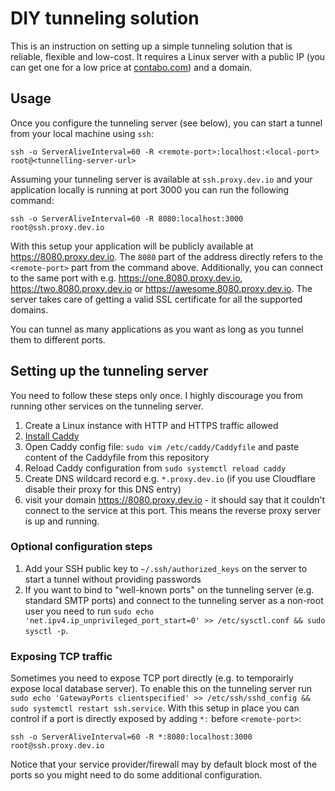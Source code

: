# DIY tunneling solution

This is an instruction on setting up a simple tunneling solution that is reliable, flexible and low-cost. It requires a Linux server with a public IP (you can get one for a low price at [contabo.com](https://contabo.com/)) and a domain.

## Usage

Once you configure the tunneling server (see below), you can start a tunnel from your local machine using `ssh`:

```
ssh -o ServerAliveInterval=60 -R <remote-port>:localhost:<local-port> root@<tunnelling-server-url>
```

Assuming your tunneling server is available at `ssh.proxy.dev.io` and your application locally is running at port 3000 you can run the following command:

```
ssh -o ServerAliveInterval=60 -R 8080:localhost:3000 root@ssh.proxy.dev.io
```

With this setup your application will be publicly available at https://8080.proxy.dev.io. The `8080` part of the address directly refers to the `<remote-port>` part from the command above.  Additionally, you can connect to the same port with e.g. https://one.8080.proxy.dev.io, https://two.8080.proxy.dev.io or https://awesome.8080.proxy.dev.io. The server takes care of getting a valid SSL certificate for all the supported domains.

You can tunnel as many applications as you want as long as you tunnel them to different ports.

## Setting up the tunneling server

You need to follow these steps only once. I highly discourage you from running other services on the tunneling server.

1. Create a Linux instance with HTTP and HTTPS traffic allowed
2. [Install Caddy](https://caddyserver.com/docs/install#debian-ubuntu-raspbian)
3. Open Caddy config file: `sudo vim /etc/caddy/Caddyfile` and paste content of the Caddyfile from this repository
4. Reload Caddy configuration from `sudo systemctl reload caddy`
5. Create DNS wildcard record e.g. `*.proxy.dev.io` (if you use Cloudflare disable their proxy for this DNS entry)
6. visit your domain https://8080.proxy.dev.io - it should say that it couldn't connect to the service at this port. This means the reverse proxy server is up and running.

### Optional configuration steps

1. Add your SSH public key to `~/.ssh/authorized_keys` on the server to start a tunnel without providing passwords
2. If you want to bind to "well-known ports" on the tunneling server (e.g. standard SMTP ports) and connect to the tunneling server as a non-root user you need to run `sudo echo 'net.ipv4.ip_unprivileged_port_start=0' >> /etc/sysctl.conf && sudo sysctl -p`.

### Exposing TCP traffic

Sometimes you need to expose TCP port directly (e.g. to temporairly expose local database server). To enable this on the tunneling server run  `sudo echo 'GatewayPorts clientspecified' >> /etc/ssh/sshd_config && sudo systemctl restart ssh.service`. With this setup in place you can control if a port is directly exposed by adding `*:` before `<remote-port>`: 

```
ssh -o ServerAliveInterval=60 -R *:8080:localhost:3000 root@ssh.proxy.dev.io
```

Notice that your service provider/firewall may by default block most of the ports so you might need to do some additional configuration.
